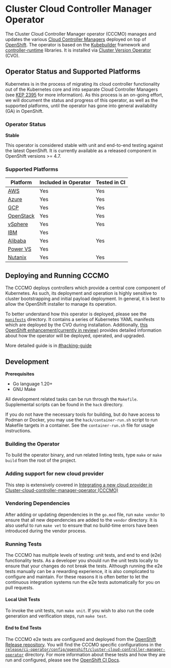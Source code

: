 # Cluster Cloud Controller Manager Operator
 
The Cluster Cloud Controller Manager operator (CCCMO) manages and updates the various [Cloud Controller Managers](https://kubernetes.io/docs/concepts/architecture/cloud-controller/) deployed on top of [OpenShift](https://openshift.io). The operator is based on the [Kubebuilder](https://kubebuilder.io/) framework and [controller-runtime](https://github.com/kubernetes-sigs/controller-runtime) libraries. It is installed via [Cluster Version Operator](https://github.com/openshift/cluster-version-operator) (CVO).

## Operator Status and Supported Platforms

Kubernetes is in the process of migrating its cloud controller functionality out of the Kubernetes core and into separate Cloud Controller Managers (see [KEP 2395](https://github.com/kubernetes/enhancements/tree/master/keps/sig-cloud-provider/2395-removing-in-tree-cloud-providers) for more information). As this process is an on-going effort, we will document the status and progress of this operator, as well as the supported platforms, until the operator has gone into general availability (GA) in OpenShift.

### Operator Status

**Stable**

This operator is considered stable with unit and end-to-end testing against the latest OpenShift. It is currently available as a released component in OpenShift versions >= 4.7.

### Supported Platforms

| Platform                                                             | Included in Operator | Tested in CI  |
|----------------------------------------------------------------------|----------------------| ------------  |
| [AWS](https://github.com/openshift/cloud-provider-aws)               | Yes                  | Yes           |
| [Azure](https://github.com/openshift/cloud-provider-azure)           | Yes                  | Yes           |
| [GCP](https://github.com/openshift/cloud-provider-gcp)               | Yes                  | Yes           |
| [OpenStack](https://github.com/openshift/cloud-provider-openstack)   | Yes                  | Yes           |
| [vSphere](https://github.com/openshift/cloud-provider-vsphere)       | Yes                  | Yes           |
| [IBM](https://github.com/openshift/cloud-provider-ibm)               | Yes                  |               |
| [Alibaba](https://github.com/openshift/cloud-provider-alibaba-cloud) | Yes                  | Yes           |
| [Power VS](https://github.com/openshift/cloud-provider-powervs)      | Yes                  |               |
| [Nutanix](https://github.com/openshift/cloud-provider-nutanix)       | Yes                  | Yes           |

## Deploying and Running CCCMO

The CCCMO deploys controllers which provide a central core component of Kubernetes. As such, its deployment and operation is highly sensitive to cluster bootstrapping and initial payload deployment. In general, it is best to allow the OpenShift installer to manage its operation.

To better understand how this operator is deployed, please see the [`manifests`](/manifests) directory. It contains a series of Kubernetes YAML manifests which are deployed by the CVO during installation. Additionally, [this OpenShift enhancement(currently in review)](https://github.com/openshift/enhancements/pull/463/) provides detailed information about how the operator will be deployed, operated, and upgraded.

More detailed guide is in [#hacking-guide](./docs/dev/hacking-guide.md)

## Development

**Prerequisites**

* Go language 1.20+
* GNU Make

All development related tasks can be run through the `Makefile`. Supplemental scripts can be found in the `hack` directory.

If you do not have the necessary tools for building, but do have access to Podman or Docker, you may use the `hack/container-run.sh` script to run Makefile targets in a container. See the `container-run.sh` file for usage instructions.

### Building the Operator

To build the operator binary, and run related linting tests, type `make` or `make build` from the root of the project.

### Adding support for new cloud provider

This step is extensively covered in [Integrating a new cloud provider in Cluster-cloud-controller-manager-operator (CCCMO)](/docs/dev/cloud-provider-integration.md)

### Vendoring Dependencies

After adding or updating dependencies in the `go.mod` file, run `make vendor` to ensure that all new dependencies are added to the `vendor` directory. It is also useful to run `make vet` to ensure that no build-time errors have been introduced during the vendor process.

### Running Tests

The CCCMO has multiple levels of testing: unit tests, and end to end (e2e) functionality tests. As a developer you should run the unit tests locally to ensure that your changes do not break the tests. Although running the e2e tests manually can be a rewarding experience, it is also complicated to configure and maintain. For these reasons it is often better to let the continuous integration systems run the e2e tests automatically for you on pull requests.

#### Local Unit Tests

To invoke the unit tests, run `make unit`. If you wish to also run the code generation and verification steps, run `make test`.

#### End to End Tests

The CCCMO e2e tests are configured and deployed from the [OpenShift Release repository](https://github.com/openshift/release). You will find the CCCMO specific configurations in the [`release/ci-operator/config/openshift/cluster-cloud-controller-manager-operator`](https://github.com/openshift/release/tree/master/ci-operator/config/openshift/cluster-cloud-controller-manager-operator) directory. For more information about these tests and how they are run and configured, please see the [OpenShift CI Docs](https://docs.ci.openshift.org/docs/).
